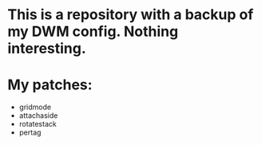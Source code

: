 # This is a repository with a backup of my DWM config. Nothing interesting.
# My patches:
- gridmode
- attachaside
- rotatestack
- pertag

